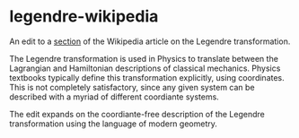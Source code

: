 # legendre-wikipedia

An edit to a <a href="https://en.wikipedia.org/wiki/Legendre_transformation#Legendre_transformation_on_manifolds">section</a> of the Wikipedia article on the Legendre transformation.

The Legendre transformation is used in Physics to translate between the Lagrangian and Hamiltonian descriptions of classical mechanics. Physics textbooks typically define this transformation explicitly, using coordinates.
This is not completely satisfactory, since any given system can be described with a myriad of different coordiante systems.

The edit expands on the coordiante-free description of the Legendre transformation using the language of modern geometry.